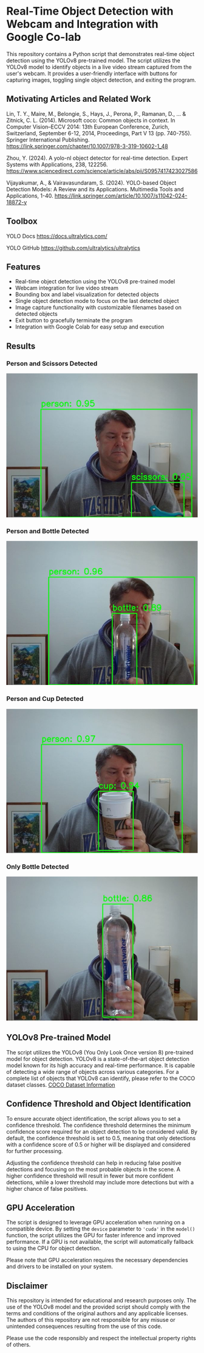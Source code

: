 # Real-Time Object Detection with Webcam and Integration with Google Co-lab

This repository contains a Python script that demonstrates real-time object detection using the YOLOv8 pre-trained model. The script utilizes the YOLOv8 model to identify objects in a live video stream captured from the user's webcam. It provides a user-friendly interface with buttons for capturing images, toggling single object detection, and exiting the program.

## Motivating Articles and Related Work
Lin, T. Y., Maire, M., Belongie, S., Hays, J., Perona, P., Ramanan, D., ... & Zitnick, C. L. (2014). Microsoft coco: Common objects in context. In Computer Vision–ECCV 2014: 13th European Conference, Zurich, Switzerland, September 6-12, 2014, Proceedings, Part V 13 (pp. 740-755). Springer International Publishing. https://link.springer.com/chapter/10.1007/978-3-319-10602-1_48

Zhou, Y. (2024). A yolo-nl object detector for real-time detection. Expert Systems with Applications, 238, 122256. https://www.sciencedirect.com/science/article/abs/pii/S0957417423027586

Vijayakumar, A., & Vairavasundaram, S. (2024). YOLO-based Object Detection Models: A Review and its Applications. Multimedia Tools and Applications, 1-40. https://link.springer.com/article/10.1007/s11042-024-18872-y

## Toolbox

YOLO Docs https://docs.ultralytics.com/

YOLO GitHub https://github.com/ultralytics/ultralytics

## Features

- Real-time object detection using the YOLOv8 pre-trained model
- Webcam integration for live video stream
- Bounding box and label visualization for detected objects
- Single object detection mode to focus on the last detected object
- Image capture functionality with customizable filenames based on detected objects
- Exit button to gracefully terminate the program
- Integration with Google Colab for easy setup and execution

## Results
### Person and Scissors Detected
![](https://github.com/ericyoc/yolo-inference-obj-detect-webcam-google-co-lab-poc/blob/main/person__0.95_scissors__0.95.jpg)

### Person and Bottle Detected
![](https://github.com/ericyoc/yolo-inference-obj-detect-webcam-google-co-lab-poc/blob/main/person__0.96_bottle__0.89.jpg)

### Person and Cup Detected
![](https://github.com/ericyoc/yolo-inference-obj-detect-webcam-google-co-lab-poc/blob/main/person__0.97_cup__0.94.jpg)

### Only Bottle Detected
![](https://github.com/ericyoc/yolo-inference-obj-detect-webcam-google-co-lab-poc/blob/main/bottle_0.86.jpg)

## YOLOv8 Pre-trained Model

The script utilizes the YOLOv8 (You Only Look Once version 8) pre-trained model for object detection. YOLOv8 is a state-of-the-art object detection model known for its high accuracy and real-time performance. It is capable of detecting a wide range of objects across various categories. For a complete list of objects that YOLOv8 can identify, please refer to the COCO dataset classes. [COCO Dataset Information ](https://docs.ultralytics.com/datasets/detect/coco/#dataset-yaml)

## Confidence Threshold and Object Identification

To ensure accurate object identification, the script allows you to set a confidence threshold. The confidence threshold determines the minimum confidence score required for an object detection to be considered valid. By default, the confidence threshold is set to 0.5, meaning that only detections with a confidence score of 0.5 or higher will be displayed and considered for further processing.

Adjusting the confidence threshold can help in reducing false positive detections and focusing on the most probable objects in the scene. A higher confidence threshold will result in fewer but more confident detections, while a lower threshold may include more detections but with a higher chance of false positives.

## GPU Acceleration

The script is designed to leverage GPU acceleration when running on a compatible device. By setting the `device` parameter to `'cuda'` in the `model()` function, the script utilizes the GPU for faster inference and improved performance. If a GPU is not available, the script will automatically fallback to using the CPU for object detection.

Please note that GPU acceleration requires the necessary dependencies and drivers to be installed on your system.

## Disclaimer

This repository is intended for educational and research purposes only. The use of the YOLOv8 model and the provided script should comply with the terms and conditions of the original authors and any applicable licenses. The authors of this repository are not responsible for any misuse or unintended consequences resulting from the use of this code.

Please use the code responsibly and respect the intellectual property rights of others.
